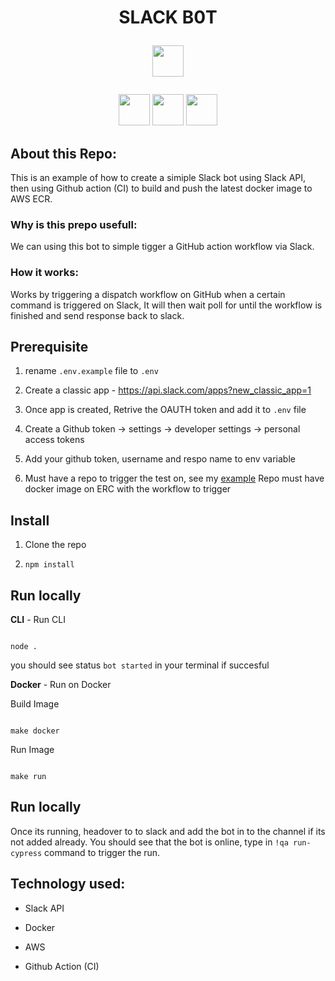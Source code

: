 <h1 align="center">SLACK B0T

<img height="50px"  src="https://slack-files2.s3-us-west-2.amazonaws.com/avatars/2016-07-11/58539791104_bb5db9cc3e40aaf182ff_512.png" /></h1>

<p align="center">

<img height="50px"  src="https://a.slack-edge.com/80588/img/slack_api_logo_vogue.png" />

<img height="50px"  src="https://logos-world.net/wp-content/uploads/2021/02/Docker-Symbol.png" />

<img height="50px"  src="https://sysdig.es/wp-content/uploads/logo-amazon-ecr-885x240-1.png" />

</p>

## About this Repo:

This is an example of how to create a simiple Slack bot using Slack API, then using Github action (CI) to build and push the latest docker image to AWS ECR.

### Why is this prepo usefull:

We can using this bot to simple tigger a GitHub action workflow via Slack.

### How it works:

Works by triggering a dispatch workflow on GitHub when a certain command is triggered on Slack, It will then wait poll for until the workflow is finished and send response back to slack.

## Prerequisite

1. rename `.env.example` file to `.env`

2. Create a classic app - https://api.slack.com/apps?new_classic_app=1

3. Once app is created, Retrive the OAUTH token and add it to `.env` file

4. Create a Github token -> settings -> developer settings -> personal access tokens

5. Add your github token, username and respo name to env variable

6. Must have a repo to trigger the test on, see my [example](https://github.com/pirasanthan-jesugeevegan/amt-cypress-cucumber/blob/master/.github/workflows/run.yml) Repo must have docker image on ERC with the workflow to trigger

## Install

1. Clone the repo

2. `npm install`

## Run locally

**CLI** - Run CLI

```

node .

```

you should see status `bot started` in your terminal if succesful

**Docker** - Run on Docker

Build Image

```

make docker

```

Run Image

```

make run

```

## Run locally

Once its running, headover to to slack and add the bot in to the channel if its not added already. You should see that the bot is online, type in `!qa run-cypress` command to trigger the run.

## Technology used:

- Slack API

- Docker

- AWS

- Github Action (CI)
